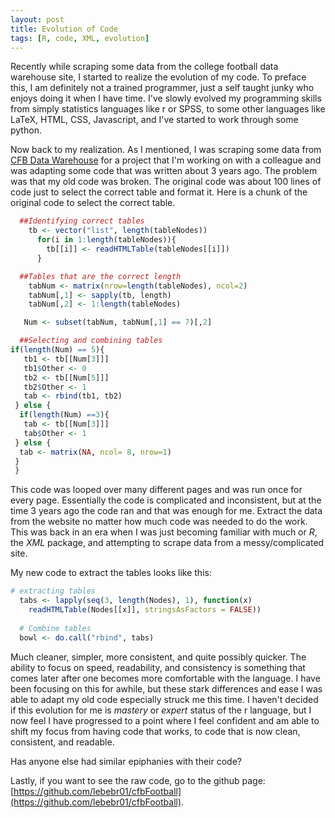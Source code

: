 ```yaml
---
layout: post
title: Evolution of Code
tags: [R, code, XML, evolution]
---
```


Recently while scraping some data from the college football data warehouse site, I started to realize the evolution of my code.  To preface this, I am definitely not a trained programmer, just a self taught junky who enjoys doing it when I have time.  I've slowly evolved my programming skills from simply statistics languages like r or SPSS, to some other languages like LaTeX, HTML, CSS, Javascript, and I've started to work through some python.  

Now back to my realization.  As I mentioned, I was scraping some data from [CFB Data Warehouse](http://www.cfbdatawarehouse.com/) for a project that I'm working on with a colleague and was adapting some code that was written about 3 years ago.  The problem was that my old code was broken.  The original code was about 100 lines of code just to select the correct table and format it.  Here is a chunk of the original code to select the correct table.


```r
  ##Identifying correct tables
    tb <- vector("list", length(tableNodes))
      for(i in 1:length(tableNodes)){
        tb[[i]] <- readHTMLTable(tableNodes[[i]])
      }

  ##Tables that are the correct length
    tabNum <- matrix(nrow=length(tableNodes), ncol=2)
    tabNum[,1] <- sapply(tb, length)
    tabNum[,2] <- 1:length(tableNodes)

   Num <- subset(tabNum, tabNum[,1] == 7)[,2]

  ##Selecting and combining tables
if(length(Num) == 5){
   tb1 <- tb[[Num[3]]]
   tb1$Other <- 0
   tb2 <- tb[[Num[5]]]
   tb2$Other <- 1
   tab <- rbind(tb1, tb2)
 } else { 
  if(length(Num) ==3){
   tab <- tb[[Num[3]]]
   tab$Other <- 1
 } else {
  tab <- matrix(NA, ncol= 8, nrow=1)  
 }
 }
```


This code was looped over many different pages and was run once for every page.  Essentially the code is complicated and inconsistent, but at the time 3 years ago the code ran and that was enough for me.  Extract the data from the website no matter how much code was needed to do the work.  This was back in an era when I was just becoming familiar with much or *R*, the *XML* package, and attempting to scrape data from a messy/complicated site.

My new code to extract the tables looks like this:


```r
# extracting tables
  tabs <- lapply(seq(3, length(Nodes), 1), function(x) 
    readHTMLTable(Nodes[[x]], stringsAsFactors = FALSE))
  
  # Combine tables
  bowl <- do.call("rbind", tabs)
```


Much cleaner, simpler, more consistent, and quite possibly quicker.  The ability to focus on speed, readability, and consistency is something that comes later after one becomes more comfortable with the language.  I have been focusing on this for awhile, but these stark differences and ease I was able to adapt my old code especially struck me this time.  I haven't decided if this evolution for me is *mastery* or *expert* status of the r language, but I now feel I have progressed to a point where I feel confident and am able to shift my focus from having code that works, to code that is now clean, consistent, and readable.

Has anyone else had similar epiphanies with their code?

Lastly, if you want to see the raw code, go to the github page: [https://github.com/lebebr01/cfbFootball](https://github.com/lebebr01/cfbFootball).

